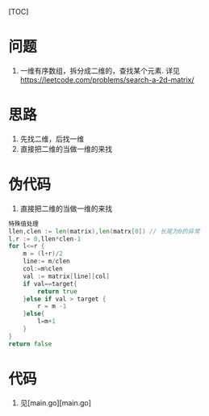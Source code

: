 [TOC]

# 问题
1. 一维有序数组，拆分成二维的，查找某个元素. 详见<https://leetcode.com/problems/search-a-2d-matrix/>

# 思路
1. 先找二维，后找一维
2. 直接把二维的当做一维的来找
# 伪代码
1. 直接把二维的当做一维的来找
```go
特殊值处理
llen,clen := len(matrix),len(matrx[0]) // 长尾为0的异常
l,r := 0,llen*clen-1
for l<=r {
    m = (l+r)/2
    line:= m/clen
    col:=m%clen
    val := matrix[line][col]
    if val==target{
        return true
    }else if val > target {
        r = m -1
    }else{
        l=m+1
    }
}
return false
```

# 代码
1. 见[main.go][main.go]